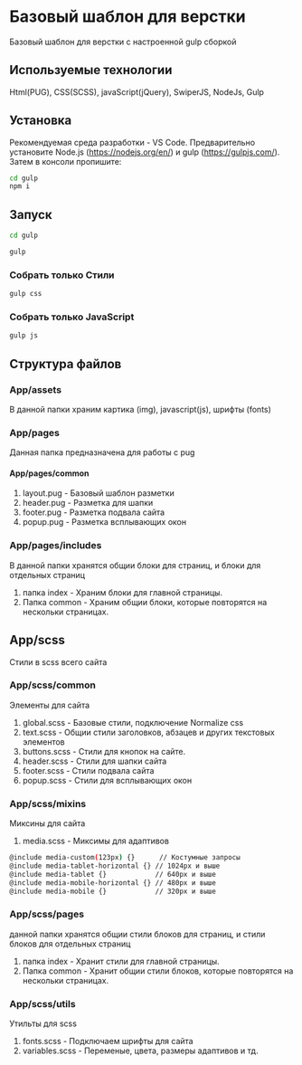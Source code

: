 # Базовый шаблон для верстки

Базовый шаблон для верстки с настроенной gulp сборкой

## Используемые технологии

Html(PUG), CSS(SCSS), javaScript(jQuery), SwiperJS, NodeJs, Gulp

## Установка

Рекомендуемая среда разработки - VS Code.
Предварительно установите Node.js (https://nodejs.org/en/) и gulp (https://gulpjs.com/).
Затем в консоли пропишите:

```bash
cd gulp
npm i
```

## Запуск

```bash
cd gulp
```

```bash
gulp
```

### Собрать только Стили

```bash
gulp css
```

### Собрать только JavaScript

```bash
gulp js
```

## Структура файлов

### Аpp/assets

В данной папки храним картика (img), javascript(js), шрифты (fonts)

### App/pages

Данная папка предназначена для работы с pug

#### App/pages/сommon

1. layout.pug - Базовый шаблон разметки
2. header.pug - Разметка для шапки
3. footer.pug - Разметка подвала сайта
4. popup.pug - Разметка всплывающих окон

### App/pages/includes

В данной папки хранятся общии блоки для страниц, и блоки для отдельных страниц

1. папка index - Храним блоки для главной страницы.
2. Папка common - Храним общии блоки, которые повторятся на нескольки страницах.

## App/scss

Стили в scss всего сайта

### App/scss/common

Элементы для сайта

1. global.scss - Базовые стили, подключение Normalize css
2. text.scss - Общии стили заголовков, абзацев и других текстовых элементов
3. buttons.scss - Стили для кнопок на сайте.
4. header.scss - Стили для шапки сайта
5. footer.scss - Стили подвала сайта
6. popup.scss - Стили для всплывающих окон

### App/scss/mixins

Миксины для сайта

1. media.scss - Миксимы для адаптивов

```bash
@include media-custom(123px) {}      // Костумные запросы
@include media-tablet-horizontal {} // 1024px и выше
@include media-tablet {}            // 640px и выше
@include media-mobile-horizontal {} // 480px и выше
@include media-mobile {}            // 320px и выше
```

### App/scss/pages

данной папки хранятся общии стили блоков для страниц, и стили блоков для отдельных страниц

1. папка index - Хранит стили для главной страницы.
2. Папка common - Хранит общии стили блоков, которые повторятся на нескольки страницах.

### App/scss/utils

Утильты для scss

1. fonts.scss - Подключаем шрифты для сайта
2. variables.scss - Переменые, цвета, размеры адаптивов и тд.
